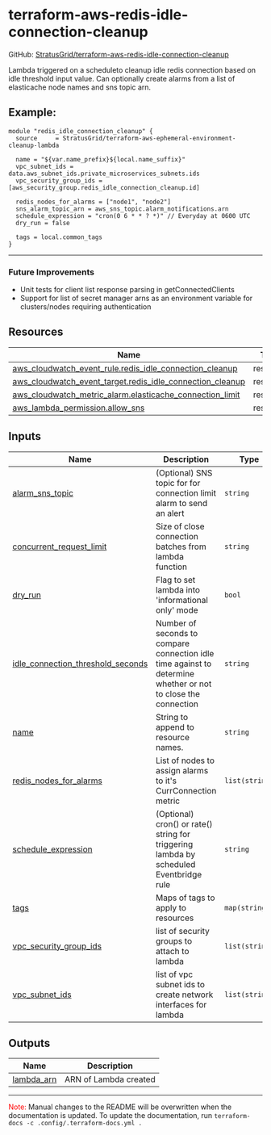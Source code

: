 <!-- BEGIN_TF_DOCS -->
# terraform-aws-redis-idle-connection-cleanup

GitHub: [StratusGrid/terraform-aws-redis-idle-connection-cleanup](https://github.com/StratusGrid/terraform-aws-redis-idle-connection-cleanup)

Lambda triggered on a scheduleto cleanup idle redis connection based on idle threshold input value.
Can optionally create alarms from a list of elasticache node names and sns topic arn.

## Example:
```hcl
module "redis_idle_connection_cleanup" {
  source     = StratusGrid/terraform-aws-ephemeral-environment-cleanup-lambda

  name = "${var.name_prefix}${local.name_suffix}"
  vpc_subnet_ids = data.aws_subnet_ids.private_microservices_subnets.ids
  vpc_security_group_ids = [aws_security_group.redis_idle_connection_cleanup.id]

  redis_nodes_for_alarms = ["node1", "node2"]
  sns_alarm_topic_arn = aws_sns_topic.alarm_notifications.arn
  schedule_expression = "cron(0 6 * * ? *)" // Everyday at 0600 UTC
  dry_run = false

  tags = local.common_tags
}
```
---
### Future Improvements
- Unit tests for client list response parsing in getConnectedClients
- Support for list of secret manager arns as an environment variable for clusters/nodes requiring authentication

## Resources

| Name | Type |
|------|------|
| [aws_cloudwatch_event_rule.redis_idle_connection_cleanup](https://registry.terraform.io/providers/hashicorp/aws/latest/docs/resources/cloudwatch_event_rule) | resource |
| [aws_cloudwatch_event_target.redis_idle_connection_cleanup](https://registry.terraform.io/providers/hashicorp/aws/latest/docs/resources/cloudwatch_event_target) | resource |
| [aws_cloudwatch_metric_alarm.elasticache_connection_limit](https://registry.terraform.io/providers/hashicorp/aws/latest/docs/resources/cloudwatch_metric_alarm) | resource |
| [aws_lambda_permission.allow_sns](https://registry.terraform.io/providers/hashicorp/aws/latest/docs/resources/lambda_permission) | resource |

## Inputs

| Name | Description | Type | Default | Required |
|------|-------------|------|---------|:--------:|
| <a name="input_alarm_sns_topic"></a> [alarm\_sns\_topic](#input\_alarm\_sns\_topic) | (Optional) SNS topic for for connection limit alarm to send an alert | `string` | `null` | no |
| <a name="input_concurrent_request_limit"></a> [concurrent\_request\_limit](#input\_concurrent\_request\_limit) | Size of close connection batches from lambda function | `string` | `50` | no |
| <a name="input_dry_run"></a> [dry\_run](#input\_dry\_run) | Flag to set lambda into 'informational only' mode | `bool` | `true` | no |
| <a name="input_idle_connection_threshold_seconds"></a> [idle\_connection\_threshold\_seconds](#input\_idle\_connection\_threshold\_seconds) | Number of seconds to compare connection idle time against to determine whether or not to close the connection | `string` | `86400` | no |
| <a name="input_name"></a> [name](#input\_name) | String to append to resource names. | `string` | n/a | yes |
| <a name="input_redis_nodes_for_alarms"></a> [redis\_nodes\_for\_alarms](#input\_redis\_nodes\_for\_alarms) | List of nodes to assign alarms to it's CurrConnection metric | `list(string)` | `[]` | no |
| <a name="input_schedule_expression"></a> [schedule\_expression](#input\_schedule\_expression) | (Optional) cron() or rate() string for triggering lambda by scheduled Eventbridge rule | `string` | `""` | no |
| <a name="input_tags"></a> [tags](#input\_tags) | Maps of tags to apply to resources | `map(string)` | `{}` | no |
| <a name="input_vpc_security_group_ids"></a> [vpc\_security\_group\_ids](#input\_vpc\_security\_group\_ids) | list of security groups to attach to lambda | `list(string)` | `[]` | no |
| <a name="input_vpc_subnet_ids"></a> [vpc\_subnet\_ids](#input\_vpc\_subnet\_ids) | list of vpc subnet ids to create network interfaces for lambda | `list(string)` | `[]` | no |

## Outputs

| Name | Description |
|------|-------------|
| <a name="output_lambda_arn"></a> [lambda\_arn](#output\_lambda\_arn) | ARN of Lambda created |

---

<span style="color:red">Note:</span> Manual changes to the README will be overwritten when the documentation is updated. To update the documentation, run `terraform-docs -c .config/.terraform-docs.yml .`
<!-- END_TF_DOCS -->